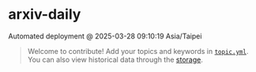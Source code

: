 # arxiv-daily
 Automated deployment @ 2025-03-28 09:10:19 Asia/Taipei
> Welcome to contribute! Add your topics and keywords in [`topic.yml`](https://github.com/jawatech/arxiv-daily-in-place/blob/main/database/topic.yml).
> You can also view historical data through the [storage](https://github.com/jawatech/arxiv-daily-in-place/blob/main/database/storage).
